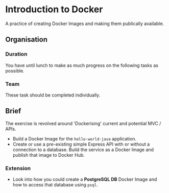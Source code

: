 # Introduction to Docker

A practice of creating Docker Images and making them publically available.

## Organisation

### Duration

You have until lunch to make as much progress on the following tasks as possible.

### Team

These task should be completed individually.

## Brief

The exercise is revolved around 'Dockerising' current and potential MVC / APIs.

- Build a Docker Image for the `hello-world-java` application. 
- Create or use a pre-existing simple Express API with or without a connection to a database. Build the service as a Docker Image and publish that image to Docker Hub.

### Extension
- Look into how you could create a **PostgreSQL DB** Docker Image and how to access that database using `psql`.



